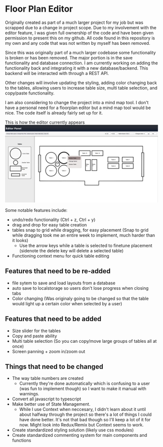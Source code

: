 # Floor Plan Editor

Originally created as part of a much larger project for my job but was scrapped due to a change in project scope. Due to my involvement with the editor feature, I was given full ownership of the code and have been given permission to present this on my github. All code found in this repository is my own and any code that was not written by myself has been removed.

Since this was originally part of a much larger codebase some functionality is broken or has been removed. The major portion is in the save functionality and database connection. I am currently working on adding the functionality back and integrating it with a new database/backend. This backend will be interacted with through a REST API.

Other changes will involve updating the styling, adding color changing back to the tables, allowing users to increase table size, multi table selection, and copy/paste functionality. 

I am also considering to change the project into a mind map tool. I don't have a personal need for a floorplan editor but a mind map tool would be nice. The code itself is already fairly set up for it.

This is how the editor currently appears
![Alt text](image.png)

Some notable features include:
- undo/redo functionality (Ctrl + z, Ctrl + y)
- drag and drop for easy table creation
- tables snap to grid while dragging, for easy placement (Snap to grid while dragging took me an entire week to implement, much harder than it looks)
  - Use the arrow keys while a table is selected to finetune placement (sidenote the delete key will delete a selected table)
- Functioning context menu for quick table editing


## Features that need to be re-added
- file sytem to save and load layouts from a database 
- auto save to localstorage so users don't lose progress when closing tabs
- Color changing (Was originaly going to be changed so that the table would light up a certain color when selected by a user)

## Features that need to be added
- Size slider for the tables
- Copy and paste ability
- Multi table selection (So you can copy/move large groups of tables all at once)
- Screen panning + zoom in/zoom out      

## Things that need to be changed
- The way table numbers are created
  - Currently they're done automatically which is confusing to a user (was fun to implement though) so I want to make it manual with warnings.
- Convert all javascript to typescript
- Make better use of State Management.
  - While I use Context when neccesary, I didn't learn about it until about halfway through the project so there's a lot of things I could have done better. It's not that bad though so I'll keep a lot of it for now. Might look into Redux/Remix but Context seems to work.
- Create standardized styling solution (likely use css modules)
- Create standardized commenting system for main components and functions




